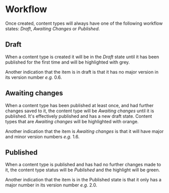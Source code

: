 # Workflow
Once created, content types will always have one of the following workflow states: *Draft*, *Awaiting Changes* or *Published*.

## Draft
When a content type is created it will be in the *Draft* state until it has been published for the first time and will be highlighted with grey.

Another indication that the item is in draft is that it has no major version in its version number *e.g.* 0.6.

## Awaiting changes
When a content type has been published at least once, and had further changes saved to it, the content type will be *Awaiting changes* until it is published. It's effectively published and has a new draft state. Content types that are *Awaiting changes* will be highlighted with orange.

Another indication that the item is *Awaiting changes* is that it will have major and minor version numbers *e.g.* 1.6.

## Published
When a content type is published and has had no further changes made to it, the content type status will be *Published* and the highlight will be green.

Another indication that the item is in the Published state is that it only has a major number in its version number *e.g.* 2.0.
